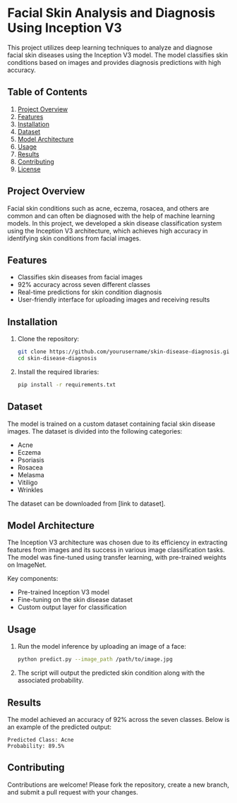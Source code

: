 # Facial Skin Analysis and Diagnosis Using Inception V3

This project utilizes deep learning techniques to analyze and diagnose facial skin diseases using the Inception V3 model. The model classifies skin conditions based on images and provides diagnosis predictions with high accuracy.

## Table of Contents

1. [Project Overview](#project-overview)
2. [Features](#features)
3. [Installation](#installation)
4. [Dataset](#dataset)
5. [Model Architecture](#model-architecture)
6. [Usage](#usage)
7. [Results](#results)
8. [Contributing](#contributing)
9. [License](#license)

## Project Overview

Facial skin conditions such as acne, eczema, rosacea, and others are common and can often be diagnosed with the help of machine learning models. In this project, we developed a skin disease classification system using the Inception V3 architecture, which achieves high accuracy in identifying skin conditions from facial images.

## Features

- Classifies skin diseases from facial images
- 92% accuracy across seven different classes
- Real-time predictions for skin condition diagnosis
- User-friendly interface for uploading images and receiving results

## Installation

1. Clone the repository:

   ```bash
   git clone https://github.com/yourusername/skin-disease-diagnosis.git
   cd skin-disease-diagnosis
   ```

2. Install the required libraries:

   ```bash
   pip install -r requirements.txt
   ```

## Dataset

The model is trained on a custom dataset containing facial skin disease images. The dataset is divided into the following categories:

- Acne
- Eczema
- Psoriasis
- Rosacea
- Melasma
- Vitiligo
- Wrinkles

The dataset can be downloaded from [link to dataset].

## Model Architecture

The Inception V3 architecture was chosen due to its efficiency in extracting features from images and its success in various image classification tasks. The model was fine-tuned using transfer learning, with pre-trained weights on ImageNet.

Key components:
- Pre-trained Inception V3 model
- Fine-tuning on the skin disease dataset
- Custom output layer for classification

## Usage

1. Run the model inference by uploading an image of a face:

   ```bash
   python predict.py --image_path /path/to/image.jpg
   ```

2. The script will output the predicted skin condition along with the associated probability.

## Results

The model achieved an accuracy of 92% across the seven classes. Below is an example of the predicted output:

```text
Predicted Class: Acne
Probability: 89.5%
```

## Contributing

Contributions are welcome! Please fork the repository, create a new branch, and submit a pull request with your changes. 
